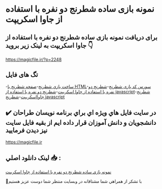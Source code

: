 # نمونه بازی ساده شطرنج دو نفره با استفاده از جاوا اسکریپت

## برای دریافت نمونه بازی ساده شطرنج دو نفره با استفاده از جاوا اسکریپت به لینک زیر بروید 👇

https://magicfile.ir/?p=2248

## تگ های فایل

-[ساخت بازي شطرنج](https://magicfile.ir/product/%d9%86%d9%85%d9%88%d9%86%d9%87-%d8%a8%d8%a7%d8%b2%d9%8a-%d8%b3%d8%a7%d8%af%d9%87-%d8%b4%d8%b7%d8%b1%d9%86%d8%ac-%d8%af%d9%88-%d9%86%d9%81%d8%b1%d9%87-%d8%a8%d8%a7-%d8%a7%d8%b3%d8%aa%d9%81%d8%a7%d8%af%d9%87-%d8%a7%d8%b2-%d8%ac%d8%a7%d9%88%d8%a7-%d8%a7%d8%b3%da%a9%d8%b1%d9%8a%d9%be%d8%aa/)-[صفحه شطرنج با HTML](https://magicfile.ir/product/%d9%86%d9%85%d9%88%d9%86%d9%87-%d8%a8%d8%a7%d8%b2%d9%8a-%d8%b3%d8%a7%d8%af%d9%87-%d8%b4%d8%b7%d8%b1%d9%86%d8%ac-%d8%af%d9%88-%d9%86%d9%81%d8%b1%d9%87-%d8%a8%d8%a7-%d8%a7%d8%b3%d8%aa%d9%81%d8%a7%d8%af%d9%87-%d8%a7%d8%b2-%d8%ac%d8%a7%d9%88%d8%a7-%d8%a7%d8%b3%da%a9%d8%b1%d9%8a%d9%be%d8%aa/)-[سورس کد بازی شطرنج](https://magicfile.ir/product/%d9%86%d9%85%d9%88%d9%86%d9%87-%d8%a8%d8%a7%d8%b2%d9%8a-%d8%b3%d8%a7%d8%af%d9%87-%d8%b4%d8%b7%d8%b1%d9%86%d8%ac-%d8%af%d9%88-%d9%86%d9%81%d8%b1%d9%87-%d8%a8%d8%a7-%d8%a7%d8%b3%d8%aa%d9%81%d8%a7%d8%af%d9%87-%d8%a7%d8%b2-%d8%ac%d8%a7%d9%88%d8%a7-%d8%a7%d8%b3%da%a9%d8%b1%d9%8a%d9%be%d8%aa/)-[شطرنج دو نفره با استفاده از جاوا اسکريپت](https://magicfile.ir/product/%d9%86%d9%85%d9%88%d9%86%d9%87-%d8%a8%d8%a7%d8%b2%d9%8a-%d8%b3%d8%a7%d8%af%d9%87-%d8%b4%d8%b7%d8%b1%d9%86%d8%ac-%d8%af%d9%88-%d9%86%d9%81%d8%b1%d9%87-%d8%a8%d8%a7-%d8%a7%d8%b3%d8%aa%d9%81%d8%a7%d8%af%d9%87-%d8%a7%d8%b2-%d8%ac%d8%a7%d9%88%d8%a7-%d8%a7%d8%b3%da%a9%d8%b1%d9%8a%d9%be%d8%aa/)-[شطرنج دو نفره با استفاده از javascript](https://magicfile.ir/product/%d9%86%d9%85%d9%88%d9%86%d9%87-%d8%a8%d8%a7%d8%b2%d9%8a-%d8%b3%d8%a7%d8%af%d9%87-%d8%b4%d8%b7%d8%b1%d9%86%d8%ac-%d8%af%d9%88-%d9%86%d9%81%d8%b1%d9%87-%d8%a8%d8%a7-%d8%a7%d8%b3%d8%aa%d9%81%d8%a7%d8%af%d9%87-%d8%a7%d8%b2-%d8%ac%d8%a7%d9%88%d8%a7-%d8%a7%d8%b3%da%a9%d8%b1%d9%8a%d9%be%d8%aa/)-[شطرنج جاوااسکریپت](https://magicfile.ir/product/%d9%86%d9%85%d9%88%d9%86%d9%87-%d8%a8%d8%a7%d8%b2%d9%8a-%d8%b3%d8%a7%d8%af%d9%87-%d8%b4%d8%b7%d8%b1%d9%86%d8%ac-%d8%af%d9%88-%d9%86%d9%81%d8%b1%d9%87-%d8%a8%d8%a7-%d8%a7%d8%b3%d8%aa%d9%81%d8%a7%d8%af%d9%87-%d8%a7%d8%b2-%d8%ac%d8%a7%d9%88%d8%a7-%d8%a7%d8%b3%da%a9%d8%b1%d9%8a%d9%be%d8%aa/)-[شطرنج  javascript](https://magicfile.ir/product/%d9%86%d9%85%d9%88%d9%86%d9%87-%d8%a8%d8%a7%d8%b2%d9%8a-%d8%b3%d8%a7%d8%af%d9%87-%d8%b4%d8%b7%d8%b1%d9%86%d8%ac-%d8%af%d9%88-%d9%86%d9%81%d8%b1%d9%87-%d8%a8%d8%a7-%d8%a7%d8%b3%d8%aa%d9%81%d8%a7%d8%af%d9%87-%d8%a7%d8%b2-%d8%ac%d8%a7%d9%88%d8%a7-%d8%a7%d8%b3%da%a9%d8%b1%d9%8a%d9%be%d8%aa/)

## ✔️ در سايت فايل هاي ويژه اي براي برنامه نويسان طراحان دانشجويان و دانش آموزان قرار داده ايم از بقيه فايل سايت نيز ديدن فرماييد

https://magicfile.ir


## لينک دانلود اصلي 📥 :

[نمونه بازی ساده شطرنج دو نفره با استفاده از جاوا اسکریپت](https://magicfile.ir/product/%d9%86%d9%85%d9%88%d9%86%d9%87-%d8%a8%d8%a7%d8%b2%d9%8a-%d8%b3%d8%a7%d8%af%d9%87-%d8%b4%d8%b7%d8%b1%d9%86%d8%ac-%d8%af%d9%88-%d9%86%d9%81%d8%b1%d9%87-%d8%a8%d8%a7-%d8%a7%d8%b3%d8%aa%d9%81%d8%a7%d8%af%d9%87-%d8%a7%d8%b2-%d8%ac%d8%a7%d9%88%d8%a7-%d8%a7%d8%b3%da%a9%d8%b1%d9%8a%d9%be%d8%aa/) 


🙏با تشکر از همراهي شما مشتاقانه در وبسایت منتظر شما دوست عزیز هستیم


